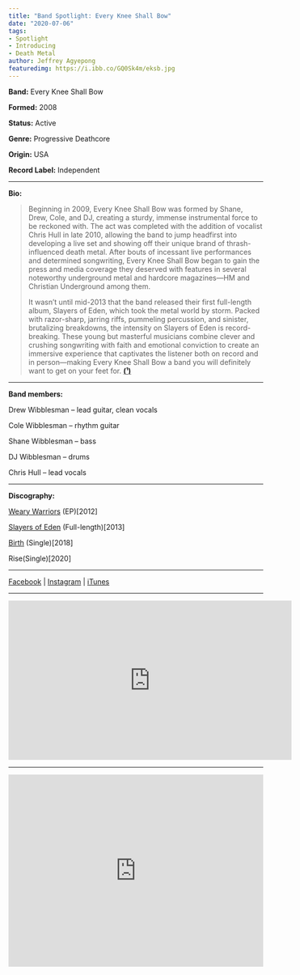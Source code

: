 ```yaml
---
title: "Band Spotlight: Every Knee Shall Bow"
date: "2020-07-06"
tags:
- Spotlight
- Introducing
- Death Metal
author: Jeffrey Agyepong
featuredimg: https://i.ibb.co/GQ0Sk4m/eksb.jpg
---
```


**Band:** Every Knee Shall Bow

**Formed:** 2008

**Status:** Active

**Genre:** Progressive Deathcore

**Origin:** USA

**Record Label:** Independent

<hr>

**Bio:**

> Beginning in 2009, Every Knee Shall Bow was formed by Shane, Drew, Cole, and DJ, creating a sturdy, immense instrumental force to be reckoned with. The act was completed with the addition of vocalist Chris Hull in late 2010, allowing the band to jump headfirst into developing a live set and showing off their unique brand of thrash-influenced death metal. After bouts of incessant live performances and determined songwriting, Every Knee Shall Bow began to gain the press and media coverage they deserved with features in several noteworthy underground metal and hardcore magazines—HM and Christian Underground among them.
>
> It wasn’t until mid-2013 that the band released their first full-length album, Slayers of Eden, which took the metal world by storm. Packed with razor-sharp, jarring riffs, pummeling percussion, and sinister, brutalizing breakdowns, the intensity on Slayers of Eden is record-breaking. These young but masterful musicians combine clever and crushing songwriting with faith and emotional conviction to create an immersive experience that captivates the listener both on record and in person—making Every Knee Shall Bow a band you will definitely want to get on your feet for. **[\(¹)](http://www.armthepit.com/artists/artist/e/e26/bio.html)**

<hr>

**Band members:**

Drew Wibblesman – lead guitar, clean vocals 

Cole Wibblesman – rhythm guitar 

Shane Wibblesman – bass 

DJ Wibblesman – drums 

Chris Hull – lead vocals

<hr>

**Discography:**

[Weary Warriors](https://music.apple.com/ca/album/weary-warrior-single/514592396) (EP)\[2012\]

[Slayers of Eden](https://music.apple.com/ca/album/slayers-of-eden/1443678935) (Full-length)\[2013\]

[Birth](https://music.apple.com/ca/album/birth-single/1426549435) (Single)\[2018\]

Rise(Single)[2020]

* * *

[Facebook](https://www.facebook.com/everykneeshallbow) | [Instagram](https://www.instagram.com/eksbband/?hl=en) | [iTunes](https://music.apple.com/ca/artist/every-knee-shall-bow/439199601)

<hr>
<div class="video-container"><iframe src="https://www.youtube.com/embed/dO5WlmbFmSE" width="560" height="315" frameborder="0"></iframe></div>

* * *


<iframe src="https://open.spotify.com/embed/album/6wQRfywg8SeQopeK68RWdL" style="border: 0; width: 100%; height: 380px;" allowfullscreen allow="encrypted-media"></iframe>
